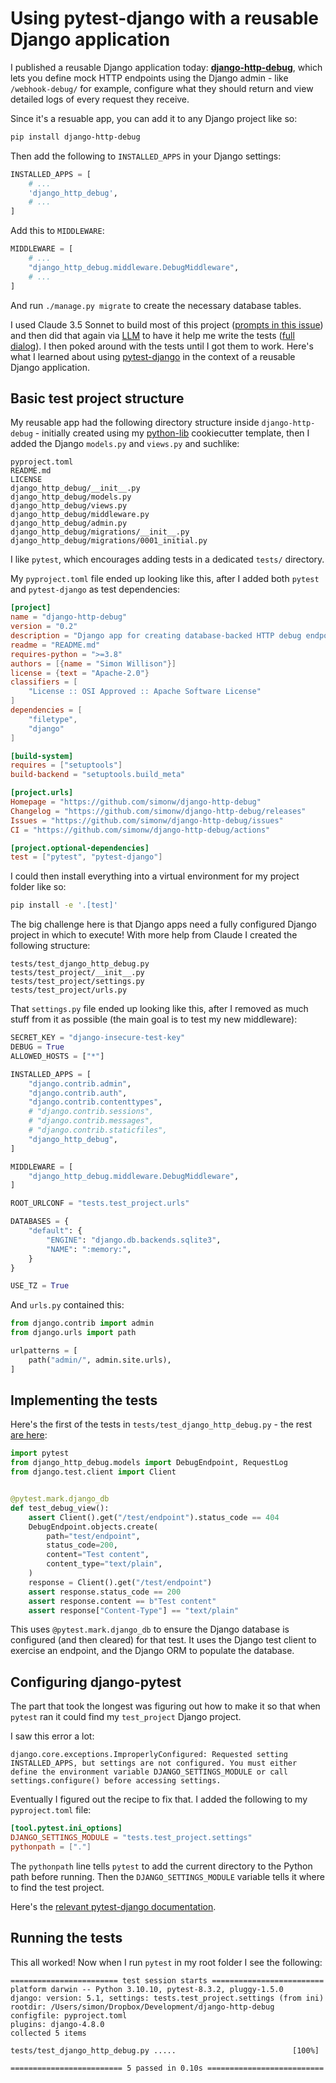 # Using pytest-django with a reusable Django application

I published a reusable Django application today: **[django-http-debug](https://github.com/simonw/django-http-debug)**, which lets you define mock HTTP endpoints using the Django admin - like `/webhook-debug/` for example, configure what they should return and view detailed logs of every request they receive.

Since it's a resuable app, you can add it to any Django project like so:

```bash
pip install django-http-debug
```
Then add the following to `INSTALLED_APPS` in your Django settings:
```python
INSTALLED_APPS = [
    # ...
    'django_http_debug',
    # ...
]
```
Add this to `MIDDLEWARE`:
```python
MIDDLEWARE = [
    # ...
    "django_http_debug.middleware.DebugMiddleware",
    # ...
]
```
And run `./manage.py migrate` to create the necessary database tables.

I used Claude 3.5 Sonnet to build most of this project ([prompts in this issue](https://github.com/simonw/django-http-debug/issues/1)) and then did that again via [LLM](https://llm.datasette.io/) to have it help me write the tests ([full dialog](https://gist.github.com/simonw/a1c51e3a4f30d91eac4664ba84266ca1)). I then poked around with the tests until I got them to work. Here's what I learned about using [pytest-django](https://pytest-django.readthedocs.io/) in the context of a reusable Django application.

## Basic test project structure

My reusable app had the following directory structure inside `django-http-debug` - initially created using my [python-lib](https://github.com/simonw/python-lib) cookiecutter template, then I added the Django `models.py` and `views.py` and suchlike:

```
pyproject.toml
README.md
LICENSE
django_http_debug/__init__.py
django_http_debug/models.py
django_http_debug/views.py
django_http_debug/middleware.py
django_http_debug/admin.py
django_http_debug/migrations/__init__.py
django_http_debug/migrations/0001_initial.py
```
I like `pytest`, which encourages adding tests in a dedicated `tests/` directory.

My `pyproject.toml` file ended up looking like this, after I added both `pytest` and `pytest-django` as test dependencies:

```toml
[project]
name = "django-http-debug"
version = "0.2"
description = "Django app for creating database-backed HTTP debug endpoints"
readme = "README.md"
requires-python = ">=3.8"
authors = [{name = "Simon Willison"}]
license = {text = "Apache-2.0"}
classifiers = [
    "License :: OSI Approved :: Apache Software License"
]
dependencies = [
    "filetype",
    "django"
]

[build-system]
requires = ["setuptools"]
build-backend = "setuptools.build_meta"

[project.urls]
Homepage = "https://github.com/simonw/django-http-debug"
Changelog = "https://github.com/simonw/django-http-debug/releases"
Issues = "https://github.com/simonw/django-http-debug/issues"
CI = "https://github.com/simonw/django-http-debug/actions"

[project.optional-dependencies]
test = ["pytest", "pytest-django"]
```
I could then install everything into a virtual environment for my project folder like so:
```bash
pip install -e '.[test]'
```
The big challenge here is that Django apps need a fully configured Django project in which to execute! With more help from Claude I created the following structure:

```
tests/test_django_http_debug.py
tests/test_project/__init__.py
tests/test_project/settings.py
tests/test_project/urls.py
```
That `settings.py` file ended up looking like this, after I removed as much stuff from it as possible (the main goal is to test my new middleware):
```python
SECRET_KEY = "django-insecure-test-key"
DEBUG = True
ALLOWED_HOSTS = ["*"]

INSTALLED_APPS = [
    "django.contrib.admin",
    "django.contrib.auth",
    "django.contrib.contenttypes",
    # "django.contrib.sessions",
    # "django.contrib.messages",
    # "django.contrib.staticfiles",
    "django_http_debug",
]

MIDDLEWARE = [
    "django_http_debug.middleware.DebugMiddleware",
]

ROOT_URLCONF = "tests.test_project.urls"

DATABASES = {
    "default": {
        "ENGINE": "django.db.backends.sqlite3",
        "NAME": ":memory:",
    }
}

USE_TZ = True
```
And `urls.py` contained this:
```python
from django.contrib import admin
from django.urls import path

urlpatterns = [
    path("admin/", admin.site.urls),
]
```

## Implementing the tests

Here's the first of the tests in `tests/test_django_http_debug.py` - the rest [are here](https://github.com/simonw/django-http-debug/blob/a0103538d486cca04449a357f8dae0dc3da0573e/tests/test_django_http_debug.py):

```python
import pytest
from django_http_debug.models import DebugEndpoint, RequestLog
from django.test.client import Client


@pytest.mark.django_db
def test_debug_view():
    assert Client().get("/test/endpoint").status_code == 404
    DebugEndpoint.objects.create(
        path="test/endpoint",
        status_code=200,
        content="Test content",
        content_type="text/plain",
    )
    response = Client().get("/test/endpoint")
    assert response.status_code == 200
    assert response.content == b"Test content"
    assert response["Content-Type"] == "text/plain"
```
This uses `@pytest.mark.django_db` to ensure the Django database is configured (and then cleared) for that test. It uses the Django test client to exercise an endpoint, and the Django ORM to populate the database.

## Configuring django-pytest

The part that took the longest was figuring out how to make it so that when `pytest` ran it could find my `test_project` Django project.

I saw this error a lot:

`django.core.exceptions.ImproperlyConfigured: Requested setting INSTALLED_APPS, but settings are not configured. You must either define the environment variable DJANGO_SETTINGS_MODULE or call settings.configure() before accessing settings.`

Eventually I figured out the recipe to fix that. I added the following to my `pyproject.toml` file:

```toml
[tool.pytest.ini_options]
DJANGO_SETTINGS_MODULE = "tests.test_project.settings"
pythonpath = ["."]
```
The `pythonpath` line tells `pytest` to add the current directory to the Python path before running. Then the `DJANGO_SETTINGS_MODULE` variable tells it where to find the test project.

Here's the [relevant pytest-django documentation](https://pytest-django.readthedocs.io/en/latest/managing_python_path.html).

## Running the tests

This all worked! Now when I run `pytest` in my root folder I see the following:

```
======================== test session starts =========================
platform darwin -- Python 3.10.10, pytest-8.3.2, pluggy-1.5.0
django: version: 5.1, settings: tests.test_project.settings (from ini)
rootdir: /Users/simon/Dropbox/Development/django-http-debug
configfile: pyproject.toml
plugins: django-4.8.0
collected 5 items                                                    

tests/test_django_http_debug.py .....                          [100%]

========================= 5 passed in 0.10s ==========================
```
